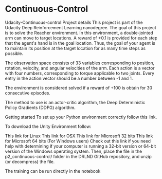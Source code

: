 # Continuous-Control
Udacity-Continuous-control
Project details
This project is part of the Udacity Deep Reinforcement Learning nanodegree. The goal of this project is to solve the Reacher environment. In this environment, a double-jointed arm can move to target locations. A reward of +0.1 is provided for each step that the agent's hand is in the goal location. Thus, the goal of your agent is to maintain its position at the target location for as many time steps as possible.

The observation space consists of 33 variables corresponding to position, rotation, velocity, and angular velocities of the arm. Each action is a vector with four numbers, corresponding to torque applicable to two joints. Every entry in the action vector should be a number between -1 and 1.

The environment is considered solved if a reward of +100 is obtain for 30 consecutive episodes.

The method to use is an actor-critic algorithm, the Deep Deterministic Policy Gradients (DDPG) algorithm.

Getting started
To set up your Python environment correctly follow this link.

To download the Unity Environment follow:

This link for Linux
This link for OSX
This link for Microsoft 32 bits
This link for Microsoft 64 bits (For Windows users) Check out this link if you need help with determining if your computer is running a 32-bit version or 64-bit version of the Windows operating system.
Then, place the file in the p2_continuous-control/ folder in the DRLND GitHub repository, and unzip (or decompress) the file.

The training can be run directly in the notebook


